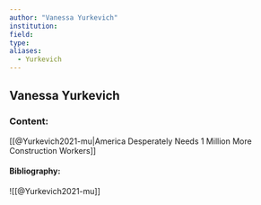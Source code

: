 ```yaml
---
author: "Vanessa Yurkevich"
institution:
field:
type:
aliases:
  - Yurkevich
---
```


## Vanessa Yurkevich

### Content:
[[@Yurkevich2021-mu|America Desperately Needs 1 Million More Construction Workers]]

#### Bibliography:

![[@Yurkevich2021-mu]]